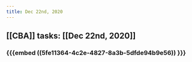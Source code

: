```yaml
---
title: Dec 22nd, 2020
---
```


## [[CBA]] tasks: [[Dec 22nd, 2020]]
### {{{embed ((5fe11364-4c2e-4827-8a3b-5dfde94b9e56)) }}}
